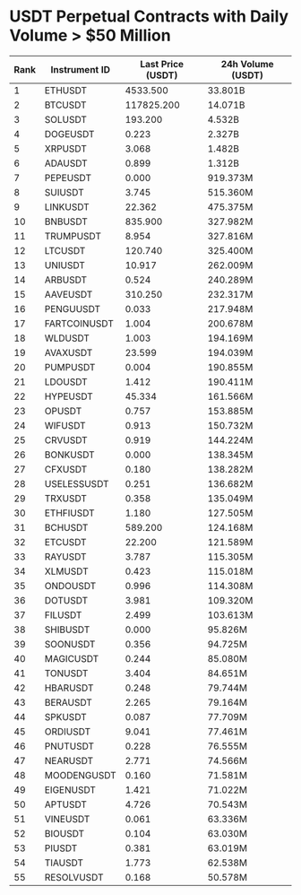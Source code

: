 # USDT Perpetual Contracts with Daily Volume > $50 Million

| Rank | Instrument ID | Last Price (USDT) | 24h Volume (USDT) |
|------|---------------|-------------------|-------------------|
| 1 | ETHUSDT | 4533.500 | 33.801B |
| 2 | BTCUSDT | 117825.200 | 14.071B |
| 3 | SOLUSDT | 193.200 | 4.532B |
| 4 | DOGEUSDT | 0.223 | 2.327B |
| 5 | XRPUSDT | 3.068 | 1.482B |
| 6 | ADAUSDT | 0.899 | 1.312B |
| 7 | PEPEUSDT | 0.000 | 919.373M |
| 8 | SUIUSDT | 3.745 | 515.360M |
| 9 | LINKUSDT | 22.362 | 475.375M |
| 10 | BNBUSDT | 835.900 | 327.982M |
| 11 | TRUMPUSDT | 8.954 | 327.816M |
| 12 | LTCUSDT | 120.740 | 325.400M |
| 13 | UNIUSDT | 10.917 | 262.009M |
| 14 | ARBUSDT | 0.524 | 240.289M |
| 15 | AAVEUSDT | 310.250 | 232.317M |
| 16 | PENGUUSDT | 0.033 | 217.948M |
| 17 | FARTCOINUSDT | 1.004 | 200.678M |
| 18 | WLDUSDT | 1.003 | 194.169M |
| 19 | AVAXUSDT | 23.599 | 194.039M |
| 20 | PUMPUSDT | 0.004 | 190.855M |
| 21 | LDOUSDT | 1.412 | 190.411M |
| 22 | HYPEUSDT | 45.334 | 161.566M |
| 23 | OPUSDT | 0.757 | 153.885M |
| 24 | WIFUSDT | 0.913 | 150.732M |
| 25 | CRVUSDT | 0.919 | 144.224M |
| 26 | BONKUSDT | 0.000 | 138.345M |
| 27 | CFXUSDT | 0.180 | 138.282M |
| 28 | USELESSUSDT | 0.251 | 136.682M |
| 29 | TRXUSDT | 0.358 | 135.049M |
| 30 | ETHFIUSDT | 1.180 | 127.505M |
| 31 | BCHUSDT | 589.200 | 124.168M |
| 32 | ETCUSDT | 22.200 | 121.589M |
| 33 | RAYUSDT | 3.787 | 115.305M |
| 34 | XLMUSDT | 0.423 | 115.018M |
| 35 | ONDOUSDT | 0.996 | 114.308M |
| 36 | DOTUSDT | 3.981 | 109.320M |
| 37 | FILUSDT | 2.499 | 103.613M |
| 38 | SHIBUSDT | 0.000 | 95.826M |
| 39 | SOONUSDT | 0.356 | 94.725M |
| 40 | MAGICUSDT | 0.244 | 85.080M |
| 41 | TONUSDT | 3.404 | 84.651M |
| 42 | HBARUSDT | 0.248 | 79.744M |
| 43 | BERAUSDT | 2.265 | 79.164M |
| 44 | SPKUSDT | 0.087 | 77.709M |
| 45 | ORDIUSDT | 9.041 | 77.461M |
| 46 | PNUTUSDT | 0.228 | 76.555M |
| 47 | NEARUSDT | 2.771 | 74.566M |
| 48 | MOODENGUSDT | 0.160 | 71.581M |
| 49 | EIGENUSDT | 1.421 | 71.022M |
| 50 | APTUSDT | 4.726 | 70.543M |
| 51 | VINEUSDT | 0.061 | 63.336M |
| 52 | BIOUSDT | 0.104 | 63.030M |
| 53 | PIUSDT | 0.381 | 63.019M |
| 54 | TIAUSDT | 1.773 | 62.538M |
| 55 | RESOLVUSDT | 0.168 | 50.578M |
